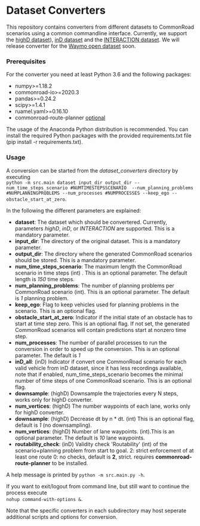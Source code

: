 # Dataset Converters

This repository contains converters from different datasets to CommonRoad scenarios using a common commandline interface.
Currently, we support the [highD dataset](https://www.highd-dataset.com/)), [inD dataset](https://www.ind-dataset.com/) and the [INTERACTION dataset](http://interaction-dataset.com/). We will release converter for the [Waymo open dataset](https://waymo.com/open/) soon.

### Prerequisites
For the converter you need at least Python 3.6 and the following packages:
* numpy>=1.18.2
* commonroad-io>=2020.3
* pandas>=0.24.2
* scipy>=1.4.1
* ruamel.yaml>=0.16.10
* commonroad-route-planner [optional](https://gitlab.lrz.de/tum-cps/commonroad-route-planner/)

The usage of the Anaconda Python distribution is recommended. 
You can install the required Python packages with the provided requirements.txt file (pip install -r requirements.txt).

### Usage
A conversion can be started from the *dataset_converters* directory by executing  
`python -m src.main dataset input_dir output_dir --num_time_steps_scenario #NUMTIMESTEPSSCENARIO 
--num_planning_problems #NUMPLANNINGPROBLEMS --num_processes #NUMPROCESSES --keep_ego --obstacle_start_at_zero`.

In the following the different parameters are explained:
* **dataset**: The dataset which should be convertered. Currently, parameters *highD*, *inD*, or *INTERACTION* are supported. 
This is a mandatory parameter.
* **input_dir**: The directory of the original dataset. This is a mandatory parameter.
* **output_dir**: The directory where the generated CommonRoad scenarios should be stored. This is a mandatory parameter.
* **num_time_steps_scenario**: The maximum length the CommonRoad scenario in time steps (int) . This is an optional parameter. The default length is *150* time steps.
* **num_planning_problems**: The number of planning problems per CommonRoad scenario (int). This is an optional parameter. The default is *1* planning problem.
* **keep_ego**: Flag to keep vehicles used for planning problems in the scenario. 
This is an optional flag. 
* **obstacle_start_at_zero**: Indicator if the initial state of an obstacle has to start at time step zero. 
This is an optional flag. 
If not set, the generated CommonRoad scenarios will contain predictions start at nonzero time step.
* **num_processes**: The number of parallel processes to run the conversion in order to speed up the conversion. 
This is an optional parameter. The default is *1*
* **inD_all**: (inD) Indicator if convert one CommonRoad scenario for each valid vehicle from inD dataset, 
  since it has less recordings available, note that if enabled, num_time_steps_scenario becomes the minimal number 
  of time steps of one CommonRoad scenario. This is an optional flag. 
* **downsample**: (highD) Downsample the trajectories every N steps, works only for highD converter.
* **num_vertices**: (highD) The number waypoints of each lane, works only for highD converter.
* **downsample**: (highD) Decrease dt by n * dt. (int) This is an optional flag, default is *1* (no downsampling). 
* **num_vertices**: (highD) Number of lane waypoints. (int).This is an optional parameter. The default is *10* lane waypoints.
* **routability_check**: (inD) Validity check 'Routability' (int) of the scenario+planning problem from start to goal. 2: strict enforcement of at least one route 0: no checks, default is **2**, strict. requires **commonroad-route-planner** to be installed.

A help message is printed by `python -m src.main.py -h`.

If you want to exit/logout from command line, but still want to continue the process execute   
`nohup command-with-options &`.

Note that the specific converters in each subdirectory may host seperate additional scripts and options for conversion.